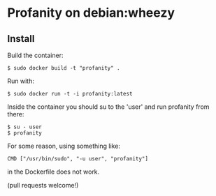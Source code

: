 # Profanity on debian:wheezy


## Install
Build the container:

    $ sudo docker build -t "profanity" .


Run with:

    $ sudo docker run -t -i profanity:latest

Inside the container you should su to the 'user' and run profanity from there:

    $ su - user
    $ profanity


For some reason, using something like:

    CMD ["/usr/bin/sudo", "-u user", "profanity"]

in the Dockerfile does not work.

(pull requests welcome!)
